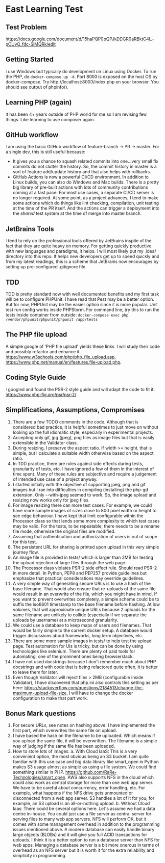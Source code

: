 # East Learning Test

## Test Problem

https://docs.google.com/document/d/15haPQP0pQPJkDDGR0aRBktC4I_-pCUvQ_fdc-SlMQRk/edit

## Getting Started

I use Windows but typically do development on Linux using Docker. To run the PHP, do
`docker-compose up -d`. Port 8000 is exposed on the host OS by docker-compose. Try
http://localhost:8000/index.php on your browser. You should see output of phpinfo().

## Learning PHP (again)

It has been 4+ years outside of PHP world for me so I am revising few things. Like learning to use composer again.

## GitHub workflow

I am using the basic GitHub workflow of feature-branch -> PR -> master. For a single dev, this is still useful because:
* It gives you a chance to squash related commits into one...very small fix commits do not clutter the history. So, 
the commit history in master is a sort of feature add/update history and that also helps with rollbacks.
* GitHub Actions is now a powerful CI/CD environment. In addition to Linux builds, you can also do Windows and Mac 
builds. There is a pretty big library of pre-built actions with lots of community contributions coming at a fast pace. 
For most use cases, a separate CI/CD server is no longer required. At some point, as a project advances, I tend to
make some actions which do things like lint checking, compilation, unit testing at the time of the PR itself. And the
actions can trigger a deployment into the *shared* test system at the time of merge into master branch.

## JetBrains Tools

I tend to rely on the professional tools offered by JetBrains inspite of the fact that they are quite heavy on memory.
For getting quickly productive with new languages and paradigms, it helps. I will most likely put my .idea/ directory 
into this repo. It helps new developers get up to speed quickly and from my latest readings, this is a scheme that
JetBrains now encourages by setting up pre-configured .gitignore file.

## TDD

TDD is pretty standard now with well documented benefits and my first task will be to configure PHPUnit. I have read 
that Pest may be a better option. But for now, PHPUnit may be the easier option since it is more popular. Unit test
run config works inside PHPStorm. For command line, try this to run the tests inside container from outside: 
`docker-compose exec php /vendor/phpunit/phpunit/phpunit /app/tests`

## The PHP file upload

A simple google of 'PHP file upload' yields these links. I will study their code and possibly refactor and enhance it.
https://www.w3schools.com/php/php_file_upload.asp, 
https://www.php.net/manual/en/features.file-upload.php.

## Coding Style Guide

I googled and found the PSR-2 style guide and will adapt the code to fit it: https://www.php-fig.org/psr/psr-2/

## Simplifications, Assumptions, Compromises
1. There are a few TODO comments in the code. Although that is considered bad practice, it is helpful sometimes to just
move on without looking up the full idiomatic style, especially in experimental projects.
2. Accepting only gif, jpg (jpeg), png files as image files but that is easily extensible in the Validator class.
3. During resizing, I preserve the aspect ratio. If width >= height, that is simple, but I calculate a suitable width
otherwise based on the aspect ratio.
4. In TDD practice, there are rules against side effects during tests, granularity of tests, etc. I have ignored a few
of them in the interest of time spent. Many of these rules are subjective and require a judgement of intended use case
of a project anyway.
5. I started initially with the objective of supporting jpeg, png and gif images but I ran into difficulties in
compiling (installing) the php-gd extension. Only --with-jpeg seemed to work. So, the image upload and resizing now
works only for jpeg files.
6. For image resizing there can more test cases. For example, we could have more sample images of sizes close to 800
pixel width or height to see edge behaviour. I have kept that limit configurable within the Processor class so that
lends some more complexity to which test cases may be valid. For the tests, to be repeatable, there needs to be a rename
file mode, otherwise the original files are modified.
7. Assuming that authentication and authorization of users is out of scope for this test. 
8. The persistent URL for sharing is printed upon upload in this very simple journey flow.
9. An image file is provided in tests/ which is larger than 2MB for testing the upload rejection of large files
through the web page.
10. The Processor class violates PSR-2 side effect rule. Should read PSR-2 in more detail. In Python, PEP8 and PEP257
provide guidelines but emphasize that practical considerations may override guidelines.
11. A very simple way of generating secure URLs is to use a hash of the base filename. That would also ensure that 
re-uploads of the same file would result in an overwrite of the file, which you might have in mind. If you want to 
prevent overwrites completely, a simple scheme could be to suffix the iso8601 timestamp to the base filename before 
hashing. At low volumes, that will approximate unique URLs because 2 uploads for the same filename are unlikely to collide 
(especially if we separate the uploads by username) at a microsecond granularity. 
12. We could use a database to keep maps of users and filenames. That would be fairly simple to the current docker 
setup. A database would trigger discussions about frameworks, long term objectives, etc.
13. There are some more sample images in tests/ to help test the upload page. Test automation for UIs is tricky, 
but can be done by using technologies like selenium. There are plenty of paid tools for automating, one of the
prominent ones being browserstack.
14. I have not used docstrings because I don't remember much about PHP docstrings and with code that is being
refactored quite often, it is better to leave them for later.
15. Even though Validator will reject files > 2MB (configurable inside Validator), I have discovered that php.ini
also controls this setting as per here: https://stackoverflow.com/questions/2184513/change-the-maximum-upload-file-size.
I will have to change the docker configuration to make that part work.

## Bonus Mark questions

1. For secure URLs, see notes on hashing above. I have implemented the first part, which overwrites the same file on
upload.
2. I have based the hash on the filename to be uploaded. Which means if you upload the same file, it will be 
overwritten. The filename is a simple way of judging if the same file has been uploaded.
3. How to store lots of images:
    a. With Cloud IaaS: This is a very convenient option, the most obvious being an S3 bucket. I am quite familiar with this
    use case and big data library like smart_open in Python makes S3 usage almost as simple as using a file system. We 
    could find something similar in PHP. https://github.com/RaRe-Technologies/smart_open. AWS also supports NFS
    in the cloud which could also work as central storage for more than one web app server. We have to be careful about
    concurrency, error handling, etc. For example, what happens if the NFS drive gets unmounted or disconnected from a web
    app server. S3 handles a lot of it for you, for example, an S3 upload is an all-or-nothing upload.
    b. Without Cloud Iaas: There could be several options here. Let's assume we had a data centre in-house. You could
    just use a file server as central server for serving files to many web app servers. NFS will perform OK, but it comes
    with some management overhead in addition to the programming issues mentioned above. A modern database can easily handle
    binary large objects (BLOBs) and it will give you full ACID transactions for uploads. I think it is a better option
    to run a database server than NFS for web apps. Managing a database server is a bit more onerous in terms of overhead as
    an NFS server but it is worth it for the extra reliability and simplicity in programming.
 







